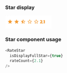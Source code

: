 ### Star display

<img src="https://raw.githubusercontent.com/thinnakrit/react-ratestar-code/master/Screen%20Shot%202563-05-02%20at%2018.22.41.png" width="150" />

### Star component usage

```javascript
<RateStar
  isDisplayFullStar={true}
  rateCount={2.1}
/>
```
